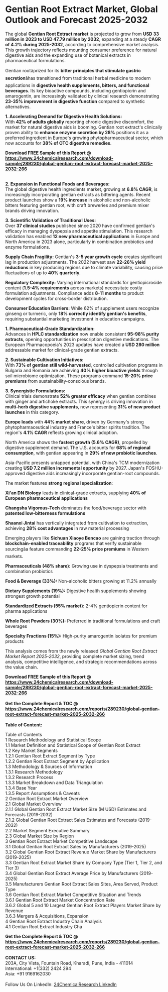 <h1>Gentian Root Extract Market, Global Outlook and Forecast 2025-2032</h1><p>The global <strong>Gentian Root Extract market</strong> is projected to grow from <strong>USD 33 million in 2023 to USD 47.79 million by 2032</strong>, expanding at a steady <strong>CAGR of 4.2% during 2025-2032</strong>, according to comprehensive market analysis. This growth trajectory reflects mounting consumer preference for natural digestive aids and the expanding use of botanical extracts in pharmaceutical formulations.</p><p>Gentian rootâprized for its <strong>bitter principles that stimulate gastric secretion</strong>âhas transitioned from traditional herbal medicine to modern applications in <strong>digestive health supplements, bitters, and functional beverages</strong>. Its key bioactive compounds, including gentiopicrin and amarogentin, are increasingly validated by clinical research demonstrating <strong>23-35% improvement in digestive function</strong> compared to synthetic alternatives.</p><p><strong>1. Accelerating Demand for Digestive Health Solutions:</strong><br>
With <strong>42% of adults globally</strong> reporting chronic digestive discomfort, the market for natural digestive aids is booming. Gentian root extract's clinically proven ability to <strong>enhance enzyme secretion by 28%</strong> positions it as a preferred ingredient in Europe's growing phytopharmaceutical sector, which now accounts for <strong>38% of OTC digestive remedies</strong>.</p><div><b>Download FREE Sample of this Report @ 
            <a href="https://www.24chemicalresearch.com/download-sample/289230/global-gentian-root-extract-forecast-market-2025-2032-266">
            https://www.24chemicalresearch.com/download-sample/289230/global-gentian-root-extract-forecast-market-2025-2032-266</a></b></div><br><p><strong>2. Expansion in Functional Foods and Beverages:</strong><br>
The global digestive health ingredients market, growing at <strong>6.8% CAGR</strong>, is increasingly incorporating gentian extracts as bittering agents. Recent product launches show a <strong>19% increase</strong> in alcoholic and non-alcoholic bitters featuring gentian root, with craft breweries and premium mixer brands driving innovation.</p><p><strong>3. Scientific Validation of Traditional Uses:</strong><br>
Over <strong>37 clinical studies</strong> published since 2020 have confirmed gentian's efficacy in managing dyspepsia and appetite stimulation. This research validation has enabled <strong>12 new pharmaceutical applications</strong> in Europe and North America in 2023 alone, particularly in combination probiotics and enzyme formulations.</p><p><strong>Supply Chain Fragility:</strong> Gentian's <strong>3-5 year growth cycle</strong> creates significant lag in production adjustments. The 2022 harvest saw <strong>22-26% yield reductions</strong> in key producing regions due to climate variability, causing price fluctuations of up to <strong>40% quarterly</strong>.</p><p><strong>Regulatory Complexity:</strong> Varying international standards for gentiopicroside content (<strong>1.5-4% requirements</strong> across markets) necessitate costly formulation adjustments. Compliance adds <strong>8-11 months</strong> to product development cycles for cross-border distribution.</p><p><strong>Consumer Education Barriers:</strong> While 62% of supplement users recognize ginseng or turmeric, only <strong>18% correctly identify gentian's benefits</strong>, requiring substantial marketing investment in education campaigns.</p><p><strong>1. Pharmaceutical-Grade Standardization:</strong><br>
Advances in <strong>HPLC standardization</strong> now enable consistent <strong>95-98% purity extracts</strong>, opening opportunities in prescription digestive medications. The European Pharmacopoeia's 2023 updates have created a <strong>USD 280 million</strong> addressable market for clinical-grade gentian extracts.</p><p><strong>2. Sustainable Cultivation Initiatives:</strong><br>
With <strong>73% of gentian still wild-harvested</strong>, controlled cultivation programs in Bulgaria and Romania are achieving <strong>40% higher bioactive yields</strong> through soil microbiome optimization. These programs command <strong>15-20% price premiums</strong> from sustainability-conscious brands.</p><p><strong>3. Synergistic Formulations:</strong><br>
Clinical trials demonstrate <strong>52% greater efficacy</strong> when gentian combines with ginger and artichoke extracts. This synergy is driving innovation in <strong>multi-herb digestive supplements</strong>, now representing <strong>31% of new product launches</strong> in this category.</p><p><strong>Europe leads</strong> with <strong>44% market share</strong>, driven by Germany's strong phytopharmaceutical industry and France's bitter spirits tradition. The region's <strong>4.1% CAGR</strong> reflects growing clinical adoption.</p><p>North America shows the <strong>fastest growth (5.6% CAGR)</strong>, propelled by digestive supplement demand. The U.S. accounts for <strong>68% of regional consumption</strong>, with gentian appearing in <strong>29% of new probiotic launches</strong>.</p><p>Asia-Pacific presents untapped potential, with China's TCM modernization creating <strong>USD 7.2 million incremental opportunity</strong> by 2027. Japan's FOSHU-approved digestive aids increasingly incorporate gentian-root compounds.</p><p>The market features <strong>strong regional specialization</strong>:</p><p><strong>Xi'an DN Biology</strong> leads in clinical-grade extracts, supplying <strong>40% of European pharmaceutical applications</strong></p><p><strong>Changsha Vigorous-Tech</strong> dominates the food/beverage sector with <strong>patented low-bitterness formulations</strong></p><p><strong>Shaanxi Jintai</strong> has vertically integrated from cultivation to extraction, achieving <strong>28% cost advantages</strong> in raw material processing</p><p>Emerging players like <strong>Sichuan Xiaoye Bencao</strong> are gaining traction through <strong>blockchain-enabled traceability</strong> programs that verify sustainable sourcingâa feature commanding <strong>22-25% price premiums</strong> in Western markets.</p><p><strong>Pharmaceuticals (48% share):</strong> Growing use in dyspepsia treatments and combination probiotics</p><p><strong>Food &amp; Beverage (33%):</strong> Non-alcoholic bitters growing at 11.2% annually</p><p><strong>Dietary Supplements (19%):</strong> Digestive health supplements showing strongest growth potential</p><p><strong>Standardized Extracts (55% market):</strong> 2-4% gentiopicrin content for pharma applications</p><p><strong>Whole Root Powders (30%):</strong> Preferred in traditional formulations and craft beverages</p><p><strong>Specialty Fractions (15%):</strong> High-purity amarogentin isolates for premium products</p><p>This analysis comes from the newly released <em>Global Gentian Root Extract Market Report 2025-2032</em>, providing complete market sizing, trend analysis, competitive intelligence, and strategic recommendations across the value chain.</p><div><b>Download FREE Sample of this Report @ 
            <a href="https://www.24chemicalresearch.com/download-sample/289230/global-gentian-root-extract-forecast-market-2025-2032-266">
            https://www.24chemicalresearch.com/download-sample/289230/global-gentian-root-extract-forecast-market-2025-2032-266</a></b></div><br><div><b>Get the Complete Report & TOC @ 
            <a href="https://www.24chemicalresearch.com/reports/289230/global-gentian-root-extract-forecast-market-2025-2032-266">
            https://www.24chemicalresearch.com/reports/289230/global-gentian-root-extract-forecast-market-2025-2032-266</a></b></div><br>
            <b>Table of Content:</b><p>Table of Contents<br />
1 Research Methodology and Statistical Scope<br />
1.1 Market Definition and Statistical Scope of Gentian Root Extract<br />
1.2 Key Market Segments<br />
1.2.1 Gentian Root Extract Segment by Type<br />
1.2.2 Gentian Root Extract Segment by Application<br />
1.3 Methodology & Sources of Information<br />
1.3.1 Research Methodology<br />
1.3.2 Research Process<br />
1.3.3 Market Breakdown and Data Triangulation<br />
1.3.4 Base Year<br />
1.3.5 Report Assumptions & Caveats<br />
2 Gentian Root Extract Market Overview<br />
2.1 Global Market Overview<br />
2.1.1 Global Gentian Root Extract Market Size (M USD) Estimates and Forecasts (2019-2032)<br />
2.1.2 Global Gentian Root Extract Sales Estimates and Forecasts (2019-2032)<br />
2.2 Market Segment Executive Summary<br />
2.3 Global Market Size by Region<br />
3 Gentian Root Extract Market Competitive Landscape<br />
3.1 Global Gentian Root Extract Sales by Manufacturers (2019-2025)<br />
3.2 Global Gentian Root Extract Revenue Market Share by Manufacturers (2019-2025)<br />
3.3 Gentian Root Extract Market Share by Company Type (Tier 1, Tier 2, and Tier 3)<br />
3.4 Global Gentian Root Extract Average Price by Manufacturers (2019-2025)<br />
3.5 Manufacturers Gentian Root Extract Sales Sites, Area Served, Product Type<br />
3.6 Gentian Root Extract Market Competitive Situation and Trends<br />
3.6.1 Gentian Root Extract Market Concentration Rate<br />
3.6.2 Global 5 and 10 Largest Gentian Root Extract Players Market Share by Revenue<br />
3.6.3 Mergers & Acquisitions, Expansion<br />
4 Gentian Root Extract Industry Chain Analysis<br />
4.1 Gentian Root Extract Industry Cha</p><div><b>Get the Complete Report & TOC @ 
            <a href="https://www.24chemicalresearch.com/reports/289230/global-gentian-root-extract-forecast-market-2025-2032-266">
            https://www.24chemicalresearch.com/reports/289230/global-gentian-root-extract-forecast-market-2025-2032-266</a></b></div><br><b>CONTACT US:</b><br>
            203A, City Vista, Fountain Road, Kharadi, Pune, India - 411014<br>
            International: +1(332) 2424 294<br>
            Asia: +91 9169162030 <br><br>
            Follow Us On LinkedIn: <a href="https://www.linkedin.com/company/24chemicalresearch/">24ChemicalResearch LinkedIn</a>